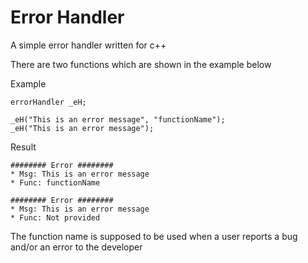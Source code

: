 # Error Handler
A simple error handler written for c++

There are two functions which are shown in the example below

Example
```
errorHandler _eH;

_eH("This is an error message", "functionName");
_eH("This is an error message");
```

Result
```
######## Error ########
* Msg: This is an error message
* Func: functionName

######## Error ########
* Msg: This is an error message
* Func: Not provided
```
The function name is supposed to be used when a user reports a bug and/or an error to the developer
